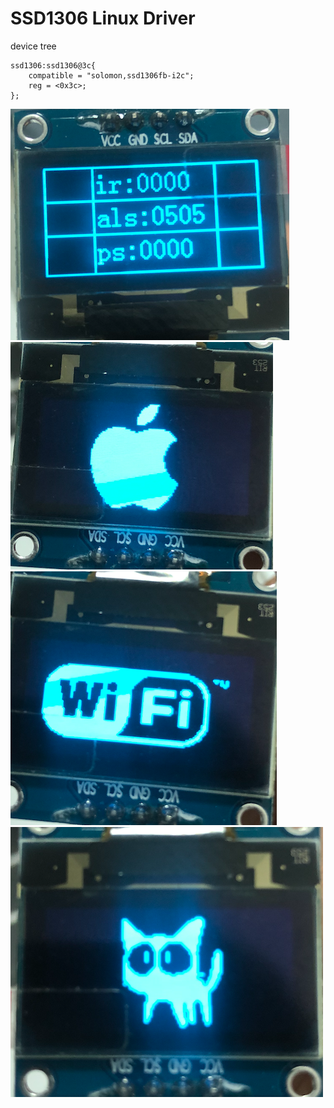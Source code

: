 # SSD1306 Linux Driver
device tree


```
ssd1306:ssd1306@3c{
    compatible = "solomon,ssd1306fb-i2c";
    reg = <0x3c>;
};
```
![](doc/1.png)
![](doc/2.png)
![](doc/3.png)
![](doc/4.png)

